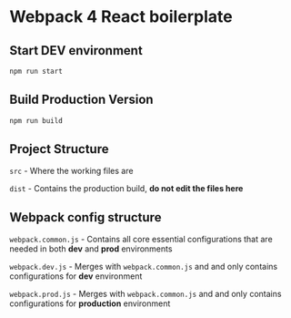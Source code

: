 # Webpack 4 React boilerplate

## Start DEV environment

```javascript
npm run start
```

## Build Production Version

```javascript
npm run build
```

## Project Structure

`src` - Where the working files are

`dist` - Contains the production build, **do not edit the files here**

## Webpack config structure

`webpack.common.js` - Contains all core essential configurations that are needed in both **dev** and **prod** environments

`webpack.dev.js` - Merges with `webpack.common.js` and and only contains configurations for **dev** environment

`webpack.prod.js` - Merges with `webpack.common.js` and and only contains configurations for **production** environment
